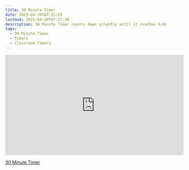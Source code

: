 ```yaml
---
title: 30 Minute Timer
date: 2025-04-20T07:21:23
lastmod: 2025-04-20T07:27:36
description: 30 Minute Timer counts down silently until it reaches 0:00 and then makes a sound to show time is up
tags:
  - 30 Minute Timer
  - Timers
  - Classroom Timers
---
```


<div class="iframe-16-9-container">
<iframe class="youTubeIframe" width="560" height="315" src="https://www.youtube.com/embed/bWIymK6nrGA" title="2 Minute Timer" frameborder="0" allow="accelerometer; autoplay; clipboard-write; encrypted-media; gyroscope; picture-in-picture; web-share" allowfullscreen></iframe>
</div>

[30 Minute Timer](https://youtu.be/bWIymK6nrGA)
